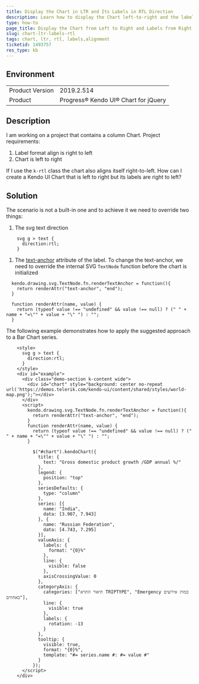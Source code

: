 ```yaml
---
title: Display the Chart in LTR and Its Labels in RTL Direction
description: Learn how to display the Chart left-to-right and the labels right-to-left.
type: how-to
page_title: Display the Chart from Left to Right and Labels from Right to Left - Kendo UI Chart for jQuery
slug: chart-ltr-labels-rtl
tags: chart, ltr, rtl, labels,alignment
ticketid: 1493757
res_type: kb
---
```


## Environment

<table>
	<tr>
		<td>Product Version</td>
		<td>2019.2.514</td>
	</tr>
	<tr>
		<td>Product</td>
		<td>Progress® Kendo UI® Chart for jQuery</td>
	</tr>
</table>


## Description

I am working on a project that contains a column Chart. Project requirements:

1. Label format align is  right to left
1. Chart is left to right

If I use the `k-rtl` class the chart also aligns itself right-to-left. How can I create a Kendo UI Chart that is left to right but its labels are right to left?

## Solution

The scenario is not a built-in one and to achieve it we need to override two things:

1. The svg text direction

  ```
      svg g > text {
        direction:rtl;
      }
  ```

1. The [text-anchor](https://developer.mozilla.org/en-US/docs/Web/SVG/Attribute/text-anchor) attribute of the label. To change the text-anchor, we need to override the internal SVG `TextNode` function before the chart is initialized

  ```
    kendo.drawing.svg.TextNode.fn.renderTextAnchor = function(){
      return renderAttr("text-anchor", "end");
    }

    function renderAttr(name, value) {
      return (typeof value !== "undefined" && value !== null) ? (" " + name + "=\"" + value + "\" ") : "";
    }
  ```

The following example demonstrates how to apply the suggested approach to a Bar Chart series.

```dojo
    <style>
      svg g > text {
        direction:rtl;
      }
    </style>
    <div id="example">
      <div class="demo-section k-content wide">
        <div id="chart" style="background: center no-repeat url('https://demos.telerik.com/kendo-ui/content/shared/styles/world-map.png');"></div>
      </div>
      <script>
        kendo.drawing.svg.TextNode.fn.renderTextAnchor = function(){
          return renderAttr("text-anchor", "end");
        }
        function renderAttr(name, value) {
          return (typeof value !== "undefined" && value !== null) ? (" " + name + "=\"" + value + "\" ") : "";
        }

          $("#chart").kendoChart({
            title: {
              text: "Gross domestic product growth /GDP annual %/"
            },
            legend: {
              position: "top"
            },
            seriesDefaults: {
              type: "column"
            },
            series: [{
              name: "India",
              data: [3.907, 7.943]
            }, {
              name: "Russian Federation",
              data: [4.743, 7.295]
            }],
            valueAxis: {
              labels: {
                format: "{0}%"
              },
              line: {
                visible: false
              },
              axisCrossingValue: 0
            },
            categoryAxis: {
              categories: ["תיאור התרא TRIPTYPE", "Emergency כמות אירועים באחוזים"],
              line: {
                visible: true
              },
              labels: {
                rotation: -13
              }
            },
            tooltip: {
              visible: true,
              format: "{0}%",
              template: "#= series.name #: #= value #"
            }
          });
      </script>
    </div>   
```
